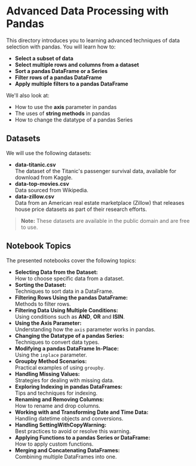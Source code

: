 # Advanced Data Processing with Pandas

This directory introduces you to learning advanced techniques of data selection with pandas. You will learn how to:

- **Select a subset of data**
- **Select multiple rows and columns from a dataset**
- **Sort a pandas DataFrame or a Series**
- **Filter rows of a pandas DataFrame**
- **Apply multiple filters to a pandas DataFrame**

We'll also look at:

- How to use the **axis** parameter in pandas
- The uses of **string methods** in pandas
- How to change the datatype of a pandas Series

## Datasets

We will use the following datasets:

- **data-titanic.csv**  
  The dataset of the Titanic's passenger survival data, available for download from Kaggle.
- **data-top-movies.csv**  
  Data sourced from Wikipedia.
- **data-zillow.csv**  
  Data from an American real estate marketplace (Zillow) that releases house price datasets as part of their research efforts.

> **Note:** These datasets are available in the public domain and are free to use.

## Notebook Topics

The presented notebooks cover the following topics:

- **Selecting Data from the Dataset:**  
  How to choose specific data from a dataset.
- **Sorting the Dataset:**  
  Techniques to sort data in a DataFrame.
- **Filtering Rows Using the pandas DataFrame:**  
  Methods to filter rows.
- **Filtering Data Using Multiple Conditions:**  
  Using conditions such as **AND**, **OR** and **ISIN**.
- **Using the Axis Parameter:**  
  Understanding how the `axis` parameter works in pandas.
- **Changing the Datatype of a pandas Series:**  
  Techniques to convert data types.
- **Modifying a pandas DataFrame In-Place:**  
  Using the `inplace` parameter.
- **Groupby Method Scenarios:**  
  Practical examples of using `groupby`.
- **Handling Missing Values:**  
  Strategies for dealing with missing data.
- **Exploring Indexing in pandas DataFrames:**  
  Tips and techniques for indexing.
- **Renaming and Removing Columns:**  
  How to rename and drop columns.
- **Working with and Transforming Date and Time Data:**  
  Handling datetime objects and conversions.
- **Handling SettingWithCopyWarning:**  
  Best practices to avoid or resolve this warning.
- **Applying Functions to a pandas Series or DataFrame:**  
  How to apply custom functions.
- **Merging and Concatenating DataFrames:**  
  Combining multiple DataFrames into one.